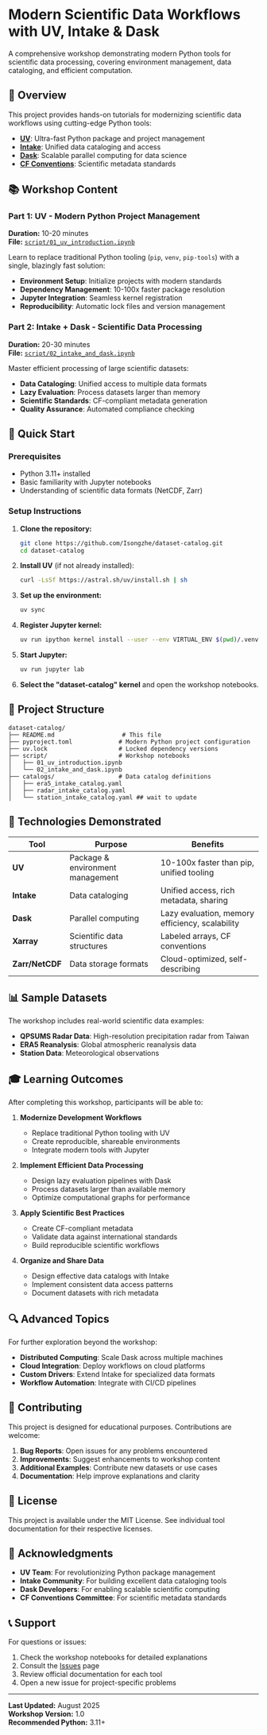 # Modern Scientific Data Workflows with UV, Intake & Dask

A comprehensive workshop demonstrating modern Python tools for scientific data processing, covering environment management, data cataloging, and efficient computation.

## 🎯 Overview

This project provides hands-on tutorials for modernizing scientific data workflows using cutting-edge Python tools:

- **[UV](https://docs.astral.sh/uv/)**: Ultra-fast Python package and project management
- **[Intake](https://intake.readthedocs.io/)**: Unified data cataloging and access
- **[Dask](https://docs.dask.org/)**: Scalable parallel computing for data science
- **[CF Conventions](https://cfconventions.org/)**: Scientific metadata standards

## 📚 Workshop Content

### Part 1: UV - Modern Python Project Management
**Duration:** 10-20 minutes  
**File:** [`script/01_uv_introduction.ipynb`](script/01_uv_introduction.ipynb)

Learn to replace traditional Python tooling (`pip`, `venv`, `pip-tools`) with a single, blazingly fast solution:

- **Environment Setup**: Initialize projects with modern standards
- **Dependency Management**: 10-100x faster package resolution
- **Jupyter Integration**: Seamless kernel registration
- **Reproducibility**: Automatic lock files and version management

### Part 2: Intake + Dask - Scientific Data Processing
**Duration:** 20-30 minutes  
**File:** [`script/02_intake_and_dask.ipynb`](script/02_intake_and_dask.ipynb)

Master efficient processing of large scientific datasets:

- **Data Cataloging**: Unified access to multiple data formats
- **Lazy Evaluation**: Process datasets larger than memory
- **Scientific Standards**: CF-compliant metadata generation
- **Quality Assurance**: Automated compliance checking

## 🚀 Quick Start

### Prerequisites

- Python 3.11+ installed
- Basic familiarity with Jupyter notebooks
- Understanding of scientific data formats (NetCDF, Zarr)

### Setup Instructions

1. **Clone the repository:**
   ```bash
   git clone https://github.com/Isongzhe/dataset-catalog.git
   cd dataset-catalog
   ```

2. **Install UV** (if not already installed):
   ```bash
   curl -LsSf https://astral.sh/uv/install.sh | sh
   ```

3. **Set up the environment:**
   ```bash
   uv sync
   ```

4. **Register Jupyter kernel:**
   ```bash
   uv run ipython kernel install --user --env VIRTUAL_ENV $(pwd)/.venv --name=<kernel-name>
   ```

5. **Start Jupyter:**
   ```bash
   uv run jupyter lab
   ```

6. **Select the "dataset-catalog" kernel** and open the workshop notebooks.

## 📁 Project Structure

```
dataset-catalog/
├── README.md                   # This file
├── pyproject.toml             # Modern Python project configuration
├── uv.lock                    # Locked dependency versions
├── script/                    # Workshop notebooks
│   ├── 01_uv_introduction.ipynb
│   └── 02_intake_and_dask.ipynb
├── catalogs/                  # Data catalog definitions
│   ├── era5_intake_catalog.yaml
│   ├── radar_intake_catalog.yaml
│   └── station_intake_catalog.yaml ## wait to update
```

## 🔧 Technologies Demonstrated

| Tool | Purpose | Benefits |
|------|---------|----------|
| **UV** | Package & environment management | 10-100x faster than pip, unified tooling |
| **Intake** | Data cataloging | Unified access, rich metadata, sharing |
| **Dask** | Parallel computing | Lazy evaluation, memory efficiency, scalability |
| **Xarray** | Scientific data structures | Labeled arrays, CF conventions |
| **Zarr/NetCDF** | Data storage formats | Cloud-optimized, self-describing |

## 📊 Sample Datasets

The workshop includes real-world scientific data examples:

- **QPSUMS Radar Data**: High-resolution precipitation radar from Taiwan
- **ERA5 Reanalysis**: Global atmospheric reanalysis data
- **Station Data**: Meteorological observations

## 🎓 Learning Outcomes

After completing this workshop, participants will be able to:

1. **Modernize Development Workflows**
   - Replace traditional Python tooling with UV
   - Create reproducible, shareable environments
   - Integrate modern tools with Jupyter

2. **Implement Efficient Data Processing**
   - Design lazy evaluation pipelines with Dask
   - Process datasets larger than available memory
   - Optimize computational graphs for performance

3. **Apply Scientific Best Practices**
   - Create CF-compliant metadata
   - Validate data against international standards
   - Build reproducible scientific workflows

4. **Organize and Share Data**
   - Design effective data catalogs with Intake
   - Implement consistent data access patterns
   - Document datasets with rich metadata

## 🔍 Advanced Topics

For further exploration beyond the workshop:

- **Distributed Computing**: Scale Dask across multiple machines
- **Cloud Integration**: Deploy workflows on cloud platforms
- **Custom Drivers**: Extend Intake for specialized data formats
- **Workflow Automation**: Integrate with CI/CD pipelines

## 🤝 Contributing

This project is designed for educational purposes. Contributions are welcome:

1. **Bug Reports**: Open issues for any problems encountered
2. **Improvements**: Suggest enhancements to workshop content
3. **Additional Examples**: Contribute new datasets or use cases
4. **Documentation**: Help improve explanations and clarity

## 📄 License

This project is available under the MIT License. See individual tool documentation for their respective licenses.

## 🙏 Acknowledgments

- **UV Team**: For revolutionizing Python package management
- **Intake Community**: For building excellent data cataloging tools
- **Dask Developers**: For enabling scalable scientific computing
- **CF Conventions Committee**: For scientific metadata standards

## 📞 Support

For questions or issues:

1. Check the workshop notebooks for detailed explanations
2. Consult the [Issues](https://github.com/Isongzhe/dataset-catalog/issues) page
3. Review official documentation for each tool
4. Open a new issue for project-specific problems

---

**Last Updated:** August 2025  
**Workshop Version:** 1.0  
**Recommended Python:** 3.11+
